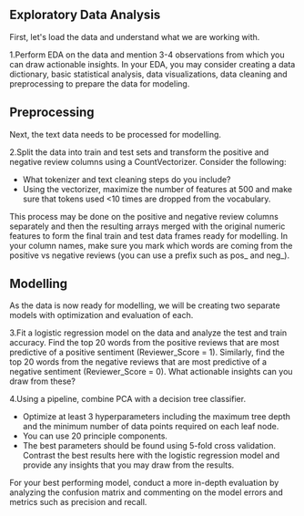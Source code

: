 ## Exploratory Data Analysis
First, let's load the data and understand what we are working with.

1.Perform EDA on the data and mention 3-4 observations from which you can draw actionable insights. In your EDA, you may consider creating a data dictionary, basic statistical analysis, data visualizations, data cleaning and preprocessing to prepare the data for modeling.
## Preprocessing
Next, the text data needs to be processed for modelling.

2.Split the data into train and test sets and transform the positive and negative review columns using a CountVectorizer. Consider the following:
* What tokenizer and text cleaning steps do you include?
* Using the vectorizer, maximize the number of features at 500 and make sure that tokens used <10 times are dropped from the vocabulary.

This process may be done on the positive and negative review columns separately and then the resulting arrays merged with the original numeric features to form the final train and test data frames ready for modelling. In your column names, make sure you mark which words are coming from the positive vs negative reviews (you can use a prefix such as pos_ and neg_).

## Modelling
As the data is now ready for modelling, we will be creating two separate models with optimization and evaluation of each.

3.Fit a logistic regression model on the data and analyze the test and train accuracy. Find the top 20 words from the positive reviews that are most predictive of a positive sentiment (Reviewer_Score = 1). Similarly, find the top 20 words from the negative reviews that are most predictive of a negative sentiment (Reviewer_Score = 0). What actionable insights can you draw from these?

4.Using a pipeline, combine PCA with a decision tree classifier.

* Optimize at least 3 hyperparameters including the maximum tree depth and the minimum number of data points required on each leaf node.
* You can use 20 principle components.
* The best parameters should be found using 5-fold cross validation.
Contrast the best results here with the logistic regression model and provide any insights that you may draw from the results.

For your best performing model, conduct a more in-depth evaluation by analyzing the confusion matrix and commenting on the model errors and metrics such as precision and recall.
